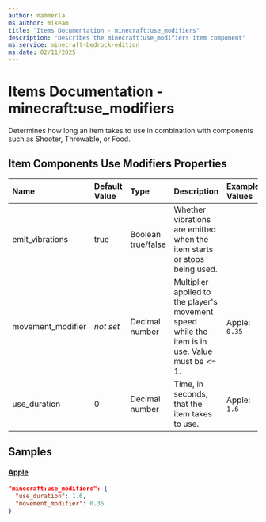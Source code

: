```yaml
---
author: mammerla
ms.author: mikeam
title: "Items Documentation - minecraft:use_modifiers"
description: "Describes the minecraft:use_modifiers item component"
ms.service: minecraft-bedrock-edition
ms.date: 02/11/2025 
---
```


# Items Documentation - minecraft:use_modifiers

Determines how long an item takes to use in combination with components such as Shooter, Throwable, or Food.


## Item Components Use Modifiers Properties

|Name       |Default Value |Type |Description |Example Values |
|:----------|:-------------|:----|:-----------|:------------- |
| emit_vibrations | true | Boolean true/false | Whether vibrations are emitted when the item starts or stops being used. |  | 
| movement_modifier | *not set* | Decimal number | Multiplier applied to the player's movement speed while the item is in use. Value must be <= 1. | Apple: `0.35` | 
| use_duration | 0 | Decimal number | Time, in seconds, that the item takes to use. | Apple: `1.6` | 

## Samples

#### [Apple](https://github.com/Mojang/bedrock-samples/tree/preview/behavior_pack/items/apple.json)


```json
"minecraft:use_modifiers": {
  "use_duration": 1.6,
  "movement_modifier": 0.35
}
```
